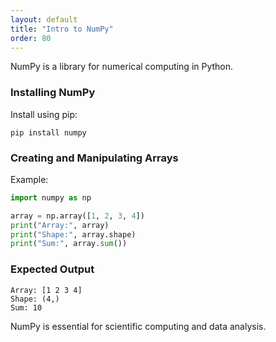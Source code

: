 ```yaml
---
layout: default
title: "Intro to NumPy"
order: 80
---
```


NumPy is a library for numerical computing in Python.

### Installing NumPy

Install using pip:

```plaintext
pip install numpy
```

### Creating and Manipulating Arrays

Example:

```python
import numpy as np

array = np.array([1, 2, 3, 4])
print("Array:", array)
print("Shape:", array.shape)
print("Sum:", array.sum())
```

### Expected Output

```plaintext
Array: [1 2 3 4]
Shape: (4,)
Sum: 10
```

NumPy is essential for scientific computing and data analysis.
